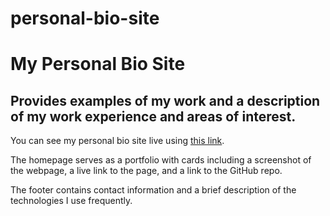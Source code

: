 # personal-bio-site

My Personal Bio Site 
====================

Provides examples of my work and a description of my work experience and areas of interest.
-------------------------------------------------------------------------------------------

You can see my personal bio site live using [this link](https://kaitlynvanhook.netlify.app/ "Personal Bio Site").

The homepage serves as a portfolio with cards including a screenshot of the webpage, a live link to the page, and a link to the GitHub repo.

The footer contains contact information and a brief description of the technologies I use frequently.